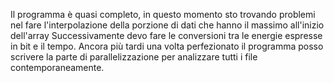 Il programma è quasi completo, in questo momento sto trovando problemi nel fare l'interpolazione della porzione di dati che hanno il massimo all'inizio dell'array
Successivamente devo fare le conversioni tra le energie espresse in bit e il tempo. 
Ancora più tardi una volta perfezionato il programma posso scrivere la parte di parallelizzazione per analizzare tutti i file contemporaneamente.
